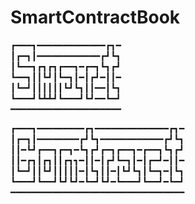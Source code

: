 # SmartContractBook

┏━━━┓━━━━━━━━━━━━━┏┓━<br>
┃┏━┓┃━━━━━━━━━━━━┏┛┗┓<br>
┃┗━━┓┏┓┏┓┏━━┓━┏━┓┗┓┏┛<br>
┗━━┓┃┃┗┛┃┗━┓┃━┃┏┛━┃┃━<br>
┃┗━┛┃┃┃┃┃┃┗┛┗┓┃┃━━┃┗┓<br>
┗━━━┛┗┻┻┛┗━━━┛┗┛━━┗━┛<br>
━━━━━━━━━━━━━━━━━━━━━<br>

┏━━━┓━━━━━━━━━┏┓━━━━━━━━━━━━━━┏┓━
┃┏━┓┃━━━━━━━━┏┛┗┓━━━━━━━━━━━━┏┛┗┓
┃┃━┗┛┏━━┓┏━┓━┗┓┏┛┏━┓┏━━┓━┏━━┓┗┓┏┛
┃┃━┏┓┃┏┓┃┃┏┓┓━┃┃━┃┏┛┗━┓┃━┃┏━┛━┃┃━
┃┗━┛┃┃┗┛┃┃┃┃┃━┃┗┓┃┃━┃┗┛┗┓┃┗━┓━┃┗┓
┗━━━┛┗━━┛┗┛┗┛━┗━┛┗┛━┗━━━┛┗━━┛━┗━┛
━━━━━━━━━━━━━━━━━━━━━━━━━━━━━━━━━
